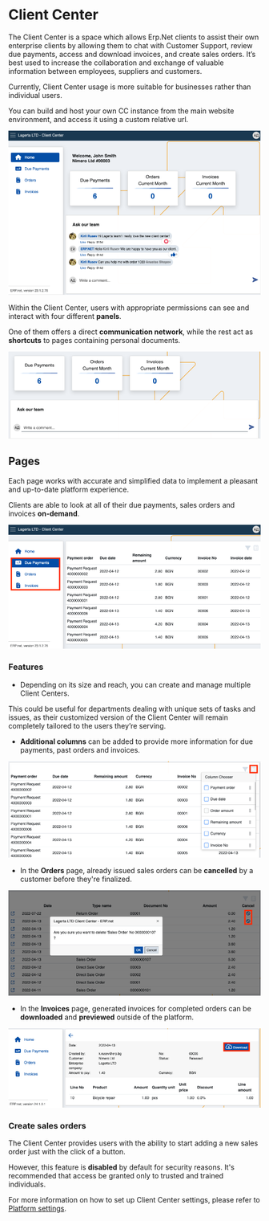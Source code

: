 # Client Center

The Client Center is a space which allows Erp.Net clients to assist their own enterprise clients by allowing them to chat with Customer Support, review due payments, access and download invoices, and create sales orders. It’s best used to increase the collaboration and exchange of valuable information between employees, suppliers and customers.

Currently, Client Center usage is more suitable for businesses rather than individual users. 

You can build and host your own CC instance from the main website environment, and access it using a custom relative url.

![picture](pictures/intro.png)

Within the Client Center, users with appropriate permissions can see and interact with four different **panels**. 

One of them offers a direct **communication network**, while the rest act as **shortcuts** to pages containing personal documents.

![picture](pictures/panells.png)

## Pages

Each page works with accurate and simplified data to implement a pleasant and up-to-date platform experience. 

Clients are able to look at all of their due payments, sales orders and invoices **on-demand**.

![picture](pictures/menu_items.png)

### Features

- Depending on its size and reach, you can create and manage multiple Client Centers. 

This could be useful for departments dealing with unique sets of tasks and issues, as their customized version of the Client Center will remain completely tailored to the users they’re serving.   

- **Additional columns** can be added to provide more information for due payments, past orders and invoices.

![picture](pictures/column_add.png)

- In the **Orders** page, already issued sales orders can be **cancelled** by a customer before they're finalized.

![picture](pictures/delete_order.png)

- In the **Invoices** page, generated invoices for completed orders can be **downloaded** and **previewed** outside of the platform.

![picture](pictures/ddownload_preview.png)

### Create sales orders

The Client Center provides users with the ability to start adding a new sales order just with the click of a button.

However, this feature is **disabled** by default for security reasons. It's recommended that access be granted only to trusted and trained individuals.

For more information on how to set up Client Center settings, please refer to [Platform settings](https://docs.erp.net/tech/modules/crm/clientcenter/platform-settings.html).

